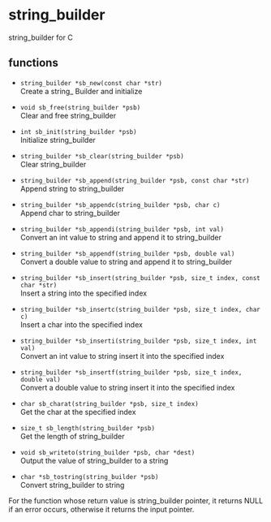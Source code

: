 # string_builder

string_builder for C

## functions

+ `string_builder *sb_new(const char *str)`  
  Create a string_ Builder and initialize

+ `void sb_free(string_builder *psb)`  
  Clear and free string_builder

+ `int sb_init(string_builder *psb)`  
  Initialize string_builder

+ `string_builder *sb_clear(string_builder *psb)`  
  Clear string_builder

+ `string_builder *sb_append(string_builder *psb, const char *str)`  
  Append string to string_builder

+ `string_builder *sb_appendc(string_builder *psb, char c)`  
  Append char to string_builder

+ `string_builder *sb_appendi(string_builder *psb, int val)`  
  Convert an int value to string and append it to string_builder

+ `string_builder *sb_appendf(string_builder *psb, double val)`  
  Convert a double value to string and append it to string_builder

+ `string_builder *sb_insert(string_builder *psb, size_t index, const char *str)`  
   Insert a string into the specified index

+ `string_builder *sb_insertc(string_builder *psb, size_t index, char c)`  
  Insert a char into the specified index

+ `string_builder *sb_inserti(string_builder *psb, size_t index, int val)`  
  Convert an int value to string insert it into the specified index

+ `string_builder *sb_insertf(string_builder *psb, size_t index, double val)`  
  Convert a double value to string insert it into the specified index

+ `char sb_charat(string_builder *psb, size_t index)`  
  Get the char at the specified index

+ `size_t sb_length(string_builder *psb)`  
  Get the length of string_builder

+ `void sb_writeto(string_builder *psb, char *dest)`  
  Output the value of string_builder to a string

+ `char *sb_tostring(string_builder *psb)`  
  Convert string_builder to string

For the function whose return value is string_builder pointer, it returns NULL if an error occurs, otherwise it returns the input pointer.
